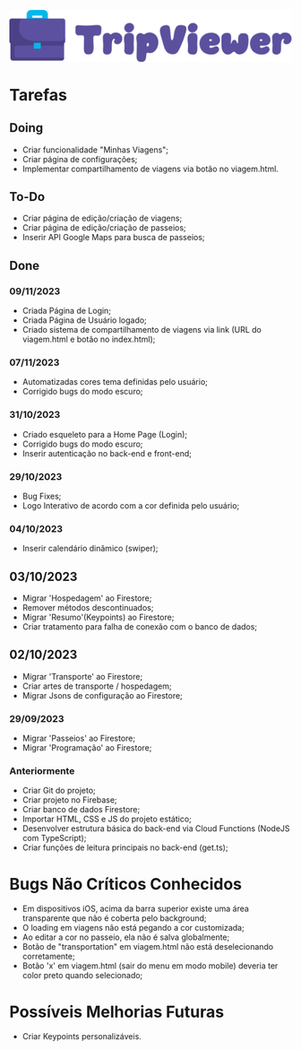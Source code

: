 ![alt text](https://github.com/gabrielofavero/Trip-Viewer-Firebase/blob/master/public/assets/img/logo-full.png?raw=true)

# Tarefas

## Doing
- Criar funcionalidade "Minhas Viagens";
- Criar página de configurações;
- Implementar compartilhamento de viagens via botão no viagem.html.

## To-Do
- Criar página de edição/criação de viagens;
- Criar página de edição/criação de passeios;
- Inserir API Google Maps para busca de passeios;

## Done
### 09/11/2023
- Criada Página de Login;
- Criada Página de Usuário logado;
- Criado sistema de compartilhamento de viagens via link (URL do viagem.html e botão no index.html);

### 07/11/2023
- Automatizadas cores tema definidas pelo usuário;
- Corrigido bugs do modo escuro;

### 31/10/2023
- Criado esqueleto para a Home Page (Login);
- Corrigido bugs do modo escuro;
- Inserir autenticação no back-end e front-end;

### 29/10/2023
- Bug Fixes;
- Logo Interativo de acordo com a cor definida pelo usuário;

### 04/10/2023
- Inserir calendário dinâmico (swiper);

## 03/10/2023
- Migrar 'Hospedagem' ao Firestore;
- Remover métodos descontinuados;
- Migrar 'Resumo'(Keypoints) ao Firestore;
- Criar tratamento para falha de conexão com o banco de dados;

## 02/10/2023
- Migrar 'Transporte' ao Firestore;
- Criar artes de transporte / hospedagem;
- Migrar Jsons de configuração ao Firestore;

### 29/09/2023
- Migrar 'Passeios' ao Firestore;
- Migrar 'Programação' ao Firestore;

### Anteriormente
- Criar Git do projeto;
- Criar projeto no Firebase;
- Criar banco de dados Firestore;
- Importar HTML, CSS e JS do projeto estático;
- Desenvolver estrutura básica do back-end via Cloud Functions (NodeJS com TypeScript);
- Criar funções de leitura principais no back-end (get.ts);

# Bugs Não Críticos Conhecidos
- Em dispositivos iOS, acima da barra superior existe uma área transparente que não é coberta pelo background;
- O loading em viagens não está pegando a cor customizada;
- Ao editar a cor no passeio, ela não é salva globalmente;
- Botão de "transportation" em viagem.html não está deselecionando corretamente;
- Botão 'x' em viagem.html (sair do menu em modo mobile) deveria ter color preto quando selecionado;

# Possíveis Melhorias Futuras
- Criar Keypoints personalizáveis.
